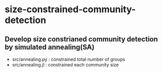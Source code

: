 # size-constrained-community-detection

## Develop size constrianed community detection by simulated annealing(SA)

- src/annealing.py : constrained total number of groups 
- src/annealing.jl : constrained each community size
